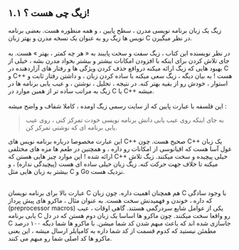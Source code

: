 
## ۱.۱ زیگ چی هست ؟!

زیگ یک زبان برنامه نویسی مدرن ، سطح پایین ، و همه منظوره هست. بعضی برنامه نویس ها زیگ رو به عنوان یک نسخه مدرن و بهتر زبان C در نظر میگیرن.<br>
<br>
در نظر نویسنده این کتاب ، زیگ سفت و سخت پایبند به « هر چه کمتر ، بهتر » هست. به جای تلاش کردن برای اینکه با افزودن امکانات بیشتر و بیشتر بخواد مدرن بشه ، خیلی از بهبود هایی که زیگ ارائه میکنه درواقع حذف کردن ویژگی ها و رفتار های آزاردهنده در C و C++ هست ! به بیان دیگه ، زیگ سعی میکنه با ساده کردن زبان ، و داشتن رفتار ثابت و استوار ، خودش رو از بقیه بهتر کنه. در نتیجه ، تحلیل ، نوشتن ، و عیب یابی برنامه ها در زیگ به مراتب ساده تر از همین موارد در C یا C++ میشه.
<br><br>
این فلسفه با عبارت پایین که از سایت رسمی زیگ اومده ، کاملا شفاف و واضح میشه :
> به جای اینکه روی عیب یابی دانش برنامه نویسی خودت تمرکز کنی ، روی عیب یابی برنامه ای که نوشتی تمرکز کن.

این عبارت مخصوصا درباره برنامه نویس های C++ صحیح هست. چون C++ یک زبان غول آسا هست که اقیانوسی از امکانات رو داره ، و همچنین در طعم ها مزه های مختلفی ارائه شده ! این موارد چیز هایی هستن که C++ خیلی پیچیده و سخت میکنند. زیگ تلاش میکنه تا خلاف جهت حرکت کنه. زیگ زبان خیلی ساده ای هست (پیچیدگی نداره) ، و بیشتر به زبان هایی مثل C و Go نزدیک هست.
<br><br>

عبارت بالا برای برنامه نویسان C هم همچنان اهمیت داره. چون زبان C با وجود سادگی که داره ، خوندن و فهمیدنش سخت هست. به عنوان مثال ، ماکرو های پیش پرداز (preprocessor macros) یکی از عوامل شایع سردرگمی هستند. گاهی اوقات ، عیب یابی برنامه C رو واقعا سخت میکنند. چون ماکرو ها اساسا یک زبان دوم هستن که در دل C جاسازی شده اند که باعث مبهم شدن کد شما میشن. با ماکرو ها شما دیگه ۱۰۰ درصد مطمئن نیستید که کدوم قسمت از کد شما داره به کامپایلر ارسال میشه ، این یعنی ماکرو ها کد اصلی شما رو مبهم می کنند.